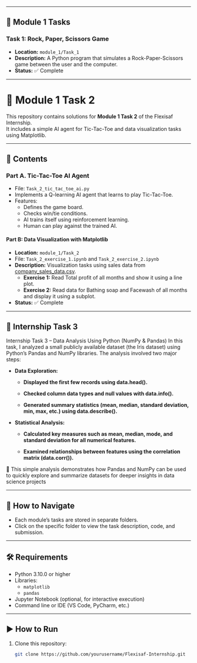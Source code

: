 
---

## 📌 Module 1 Tasks

### Task 1: Rock, Paper, Scissors Game
- **Location:** `module_1/Task_1`  
- **Description:** A Python program that simulates a Rock-Paper-Scissors game between the user and the computer.  
- **Status:** ✅ Complete  

---

# 📌 Module 1 Task 2

This repository contains solutions for **Module 1 Task 2** of the Flexisaf Internship.  
It includes a simple AI agent for Tic-Tac-Toe and data visualization tasks using Matplotlib.

---

## 📂 Contents

### Part A. Tic-Tac-Toe AI Agent
- File: `Task_2_tic_tac_toe_ai.py`
- Implements a Q-learning AI agent that learns to play Tic-Tac-Toe.
- Features:
  - Defines the game board.
  - Checks win/tie conditions.
  - AI trains itself using reinforcement learning.
  - Human can play against the trained AI.


#### Part B: Data Visualization with Matplotlib
- **Location:** `module_1/Task_2`
- File: `Task_2_exercise_1.ipynb` and `Task_2_exercise_2.ipynb`
- **Description:** Visualization tasks using sales data from [company_sales_data.csv](https://pynative.com/wp-content/uploads/2019/01/company_sales_data.csv).  
  - **Exercise 1:** Read Total profit of all months and show it using a line plot.  
  - **Exercise 2:** Read data for Bathing soap and Facewash of all months and display it using a subplot.  
- **Status:** ✅ Complete  

---

## 📌 Internship Task 3 
Internship Task 3 – Data Analysis Using Python (NumPy & Pandas)
In this task, I analyzed a small publicly available dataset (the Iris dataset) using Python’s Pandas and NumPy libraries. The analysis involved two major steps:

- **Data Exploration:**

  - **Displayed the first few records using data.head().**

  - **Checked column data types and null values with data.info().**

  - **Generated summary statistics (mean, median, standard deviation, min, max, etc.) using data.describe().**

- **Statistical Analysis:**

  - **Calculated key measures such as mean, median, mode, and standard deviation for all numerical features.**

  - **Examined relationships between features using the correlation matrix (data.corr()).**

🧩 This simple analysis demonstrates how Pandas and NumPy can be used to quickly explore and summarize datasets for deeper insights in data science projects

---

## 🚀 How to Navigate

- Each module’s tasks are stored in separate folders.  
- Click on the specific folder to view the task description, code, and submission.  

---

## 🛠️ Requirements

- Python 3.10.0 or higher  
- Libraries:  
  - `matplotlib`  
  - `pandas`  
- Jupyter Notebook (optional, for interactive execution)  
- Command line or IDE (VS Code, PyCharm, etc.)  

---

## ▶️ How to Run

1. Clone this repository:  
   ```bash
   git clone https://github.com/yourusername/Flexisaf-Internship.git
